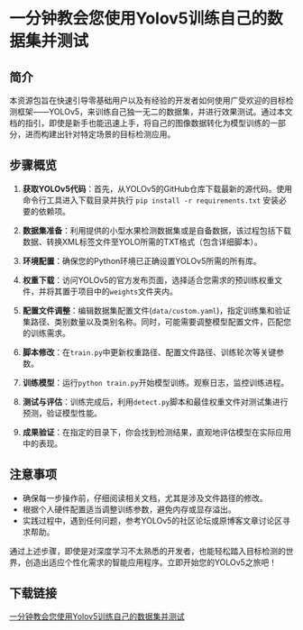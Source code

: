 # 一分钟教会您使用Yolov5训练自己的数据集并测试

## 简介

本资源包旨在快速引导零基础用户以及有经验的开发者如何使用广受欢迎的目标检测框架——YOLOv5，来训练自己独一无二的数据集，并进行效果测试。通过本文档的指引，即使是新手也能迅速上手，将自己的图像数据转化为模型训练的一部分，进而构建出针对特定场景的目标检测应用。

## 步骤概览

1. **获取YOLOv5代码**：首先，从YOLOv5的GitHub仓库下载最新的源代码。使用命令行工具进入下载目录并执行 `pip install -r requirements.txt` 安装必要的依赖项。

2. **数据集准备**：利用提供的小型水果检测数据集或是自备数据，该过程包括下载数据、转换XML标签文件至YOLO所需的TXT格式（包含详细脚本）。

3. **环境配置**：确保您的Python环境已正确设置YOLOv5所需的所有库。

4. **权重下载**：访问YOLOv5的官方发布页面，选择适合您需求的预训练权重文件，并将其置于项目中的`weights`文件夹内。

5. **配置文件调整**：编辑数据集配置文件(`data/custom.yaml`)，指定训练集和验证集路径、类别数量以及类别名称。同时，可能需要调整模型配置文件，匹配您的训练需求。

6. **脚本修改**：在`train.py`中更新权重路径、配置文件路径、训练轮次等关键参数。

7. **训练模型**：运行`python train.py`开始模型训练。观察日志，监控训练进程。

8. **测试与评估**：训练完成后，利用`detect.py`脚本和最佳权重文件对测试集进行预测，验证模型性能。

9. **成果验证**：在指定的目录下，你会找到检测结果，直观地评估模型在实际应用中的表现。

## 注意事项

- 确保每一步操作前，仔细阅读相关文档，尤其是涉及文件路径的修改。
- 根据个人硬件配置适当调整训练参数，避免内存或显存溢出。
- 实践过程中，遇到任何问题，参考YOLOv5的社区论坛或原博客文章讨论区寻求帮助。

通过上述步骤，即使是对深度学习不太熟悉的开发者，也能轻松踏入目标检测的世界，创造出适应个性化需求的智能应用程序。立即开始您的YOLOv5之旅吧！

## 下载链接

[一分钟教会您使用Yolov5训练自己的数据集并测试](https://pan.quark.cn/s/54150aa21632)
